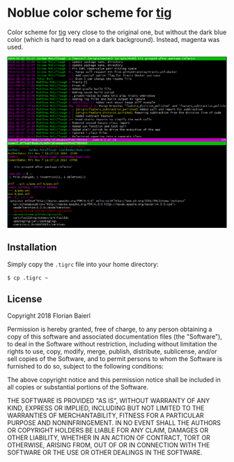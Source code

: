 # Noblue color scheme for [tig](https://github.com/jonas/tig)

Color scheme for [tig](https://github.com/jonas/tig) very close to the original one, but without the dark blue color (which is hard to read on a dark background). Instead, magenta was used.

![sample](/tig_noblue_theme.png)

## Installation

Simply copy the `.tigrc` file into your home directory:

    $ cp .tigrc ~

## License

Copyright 2018 Florian Baierl

Permission is hereby granted, free of charge, to any person obtaining a copy of this software and associated documentation files (the "Software"), to deal in the Software without restriction, including without limitation the rights to use, copy, modify, merge, publish, distribute, sublicense, and/or sell copies of the Software, and to permit persons to whom the Software is furnished to do so, subject to the following conditions:

The above copyright notice and this permission notice shall be included in all copies or substantial portions of the Software.

THE SOFTWARE IS PROVIDED "AS IS", WITHOUT WARRANTY OF ANY KIND, EXPRESS OR IMPLIED, INCLUDING BUT NOT LIMITED TO THE WARRANTIES OF MERCHANTABILITY, FITNESS FOR A PARTICULAR PURPOSE AND NONINFRINGEMENT. IN NO EVENT SHALL THE AUTHORS OR COPYRIGHT HOLDERS BE LIABLE FOR ANY CLAIM, DAMAGES OR OTHER LIABILITY, WHETHER IN AN ACTION OF CONTRACT, TORT OR OTHERWISE, ARISING FROM, OUT OF OR IN CONNECTION WITH THE SOFTWARE OR THE USE OR OTHER DEALINGS IN THE SOFTWARE.

